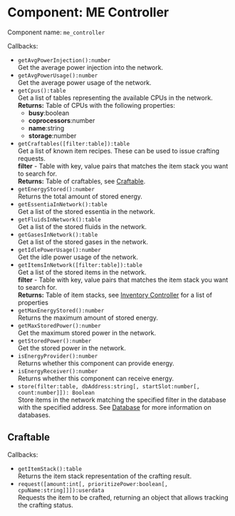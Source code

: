 # Component: ME Controller

Component name: `me_controller`

Callbacks:

* `getAvgPowerInjection():number`  
  Get the average power injection into the network.
* `getAvgPowerUsage():number`  
  Get the average power usage of the network.
* `getCpus():table`  
  Get a list of tables representing the available CPUs in the network.  
  **Returns:** Table of CPUs with the following properties:
  * **busy**:boolean
  * **coprocessors**:number
  * **name**:string
  * **storage**:number
* `getCraftables([filter:table]):table`  
  Get a list of known item recipes. These can be used to issue crafting requests.  
  **filter** - Table with key, value pairs that matches the item stack you want to search for.  
  **Returns:** Table of craftables, see [Craftable](#craftable). 
* `getEnergyStored():number`  
  Returns the total amount of stored energy.
* `getEssentiaInNetwork():table`  
  Get a list of the stored essentia in the network.
* `getFluidsInNetwork():table`  
  Get a list of the stored fluids in the network.
* `getGasesInNetwork():table`  
  Get a list of the stored gases in the network.
* `getIdlePowerUsage():number`  
  Get the idle power usage of the network.
* `getItemsInNetwork([filter:table]):table`  
  Get a list of the stored items in the network.  
  **filter** - Table with key, value pairs that matches the item stack you want to search for.  
  **Returns:** Table of item stacks, see [Inventory Controller] for a list of properties
* `getMaxEnergyStored():number`  
  Returns the maximum amount of stored energy.
* `getMaxStoredPower():number`  
  Get the maximum stored power in the network.
* `getStoredPower():number`  
  Get the stored power in the network. 
* `isEnergyProvider():number`  
  Returns whether this component can provide energy.
* `isEnergyReceiver():number`  
  Returns whether this component can receive energy.
* `store(filter:table, dbAddress:string[, startSlot:number[, count:number]]): Boolean`  
  Store items in the network matching the specified filter in the database with the specified address.
  See [Database] for more information on databases.

## Craftable

Callbacks:

* `getItemStack():table`  
  Returns the item stack representation of the crafting result.
* `request([amount:int[, prioritizePower:boolean[, cpuName:string]]]):userdata`  
  Requests the item to be crafted, returning an object that allows tracking the crafting status.

[Inventory Controller]: http://ocdoc.cil.li/component:inventory_controller
[Database]: http://ocdoc.cil.li/component:database
